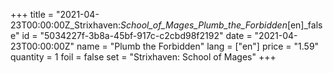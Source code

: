 +++
title = "2021-04-23T00:00:00Z_Strixhaven:_School_of_Mages_Plumb_the_Forbidden_[en]_false"
id = "5034227f-3b8a-45bf-917c-c2cbd98f2192"
date = "2021-04-23T00:00:00Z"
name = "Plumb the Forbidden"
lang = ["en"]
price = "1.59"
quantity = 1
foil = false
set = "Strixhaven: School of Mages"
+++

